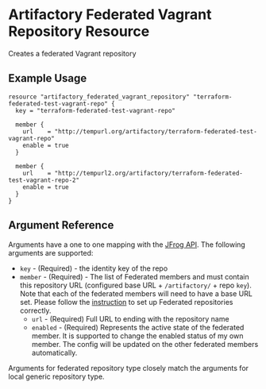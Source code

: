 # Artifactory Federated Vagrant Repository Resource

Creates a federated Vagrant repository

## Example Usage

```hcl
resource "artifactory_federated_vagrant_repository" "terraform-federated-test-vagrant-repo" {
  key = "terraform-federated-test-vagrant-repo"

  member {
    url    = "http://tempurl.org/artifactory/terraform-federated-test-vagrant-repo"
    enable = true
  }

  member {
    url    = "http://tempurl2.org/artifactory/terraform-federated-test-vagrant-repo-2"
    enable = true
  }
}
```

## Argument Reference

Arguments have a one to one mapping with the [JFrog API](https://www.jfrog.com/confluence/display/JFROG/Repository+Configuration+JSON#RepositoryConfigurationJSON-FederatedRepository). The following arguments are supported:

* `key` - (Required) - the identity key of the repo
* `member` - (Required) - The list of Federated members and must contain this repository URL (configured base URL + `/artifactory/` + repo `key`). Note that each of the federated members will need to have a base URL set. Please follow the [instruction](https://www.jfrog.com/confluence/display/JFROG/Working+with+Federated+Repositories#WorkingwithFederatedRepositories-SettingUpaFederatedRepository) to set up Federated repositories correctly.
    * `url` - (Required) Full URL to ending with the repository name
    * `enabled` - (Required) Represents the active state of the federated member. It is supported to change the enabled status of my own member. The config will be updated on the other federated members automatically.

Arguments for federated repository type closely match the arguments for local generic repository type.
